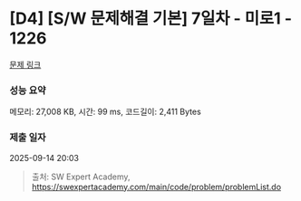 # [D4] [S/W 문제해결 기본] 7일차 - 미로1 - 1226 

[문제 링크](https://swexpertacademy.com/main/code/problem/problemDetail.do?contestProbId=AV14vXUqAGMCFAYD) 

### 성능 요약

메모리: 27,008 KB, 시간: 99 ms, 코드길이: 2,411 Bytes

### 제출 일자

2025-09-14 20:03



> 출처: SW Expert Academy, https://swexpertacademy.com/main/code/problem/problemList.do